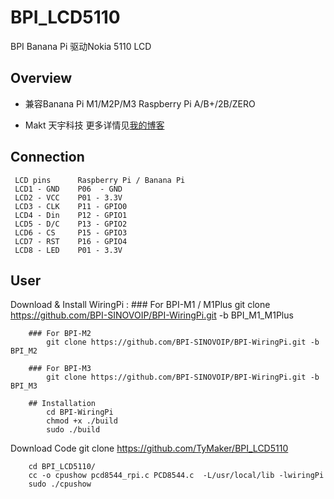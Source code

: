 # BPI_LCD5110

BPI Banana Pi 驱动Nokia 5110 LCD

Overview
--------
 * 兼容Banana Pi M1/M2P/M3 Raspberry Pi A/B+/2B/ZERO

 * Makt 天宇科技  更多详情见[我的博客](http://makt.top "http://Makt.top")  



Connection
----------

	 LCD pins      Raspberry Pi / Banana Pi
	 LCD1 - GND    P06  - GND
	 LCD2 - VCC    P01 - 3.3V
	 LCD3 - CLK    P11 - GPIO0
	 LCD4 - Din    P12 - GPIO1
	 LCD5 - D/C    P13 - GPIO2
	 LCD6 - CS     P15 - GPIO3
	 LCD7 - RST    P16 - GPIO4
	 LCD8 - LED    P01 - 3.3V 


User
----------
Download & Install WiringPi :
		### For BPI-M1 / M1Plus
		    git clone https://github.com/BPI-SINOVOIP/BPI-WiringPi.git -b BPI_M1_M1Plus
		    
		### For BPI-M2
		    git clone https://github.com/BPI-SINOVOIP/BPI-WiringPi.git -b BPI_M2
		    
		### For BPI-M3
		    git clone https://github.com/BPI-SINOVOIP/BPI-WiringPi.git -b BPI_M3    
		    
		## Installation
		    cd BPI-WiringPi
		    chmod +x ./build
		    sudo ./build

Download Code
        git clone https://github.com/TyMaker/BPI_LCD5110

        cd BPI_LCD5110/
        cc -o cpushow pcd8544_rpi.c PCD8544.c  -L/usr/local/lib -lwiringPi
        sudo ./cpushow

